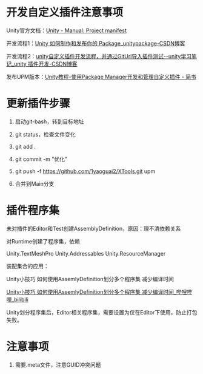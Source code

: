 # 开发自定义插件注意事项

Unity官方文档：[Unity - Manual: Project manifest](https://docs.unity3d.com/2022.2/Documentation/Manual/upm-manifestPrj.html)

开发流程1：[Unity 如何制作和发布你的 Package_unitypackage-CSDN博客](https://blog.csdn.net/Jaihk662/article/details/137688906)

开发流程2：[unity自定义插件开发流程，并通过GitUrl导入插件测试--unity学习笔记_unity 插件开发-CSDN博客](https://blog.csdn.net/qq_38399916/article/details/135699274)

发布UPM版本：[Unity教程-使用Package Manager开发和管理自定义插件 - 简书](https://www.jianshu.com/p/2a7a35454f3a)



# 更新插件步骤

1. 启动git-bash，转到目标地址

2. git status，检查文件变化
3. git add .
4. git commit -m "优化"
5. git push -f https://github.com/1yaoguai2/XTools.git upm
6. 合并到Main分支



# 插件程序集

未对插件的Editor和Test创建AssemblyDefinition，原因：理不清依赖关系

对Runtime创建了程序集，依赖

Unity.TextMeshPro
Unity.Addressables
Unity.ResourceManager

装配集合的应用：

Unity小技巧 如何使用AssemlyDefinition划分多个程序集 减少编译时间

[Unity小技巧 如何使用AssemlyDefinition划分多个程序集 减少编译时间_哔哩哔哩_bilibili](https://www.bilibili.com/video/BV1Ud4y1w7zC/?spm_id_from=333.1387.favlist.content.click&vd_source=a08df359422d16d82a30f019bf9ebb8c)

Unity划分程序集后，Editor相关程序集，需要设置为仅在Editor下使用，防止打包失败。


# 注意事项

1. 需要.meta文件，注意GUID冲突问题
